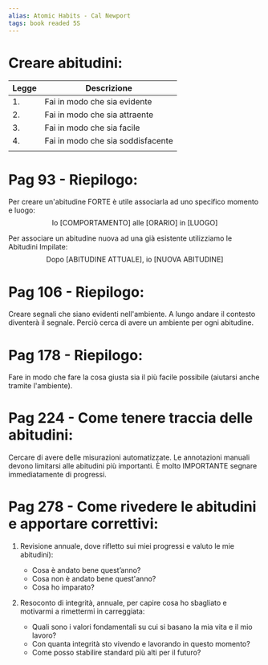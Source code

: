 ```yaml
---
alias: Atomic Habits - Cal Newport
tags: book readed 5S
---
```


# Creare abitudini:

| Legge | Descrizione                       |
| ----- | --------------------------------- |
| 1.    | Fai in modo che sia evidente      |
| 2.    | Fai in modo che sia attraente     |
| 3.    | Fai in modo che sia facile        |
| 4.    | Fai in modo che sia soddisfacente |
|       |                                   |

# Pag 93 - Riepilogo:
Per creare un'abitudine FORTE è utile associarla ad uno specifico momento e luogo:
$$ \textrm{Io [COMPORTAMENTO] alle [ORARIO] in [LUOGO]} $$

Per associare un abitudine nuova ad una già esistente utilizziamo le Abitudini Impilate:
$$ \textrm{Dopo [ABITUDINE ATTUALE], io [NUOVA ABITUDINE]} $$

# Pag 106 - Riepilogo:
Creare segnali che siano evidenti nell'ambiente. A lungo andare il contesto diventerà il segnale. Perciò cerca di avere un ambiente per ogni abitudine.

# Pag 178 - Riepilogo:
Fare in modo che fare la cosa giusta sia il più facile possibile (aiutarsi anche tramite l'ambiente).

# Pag 224 - Come tenere traccia delle abitudini:
Cercare di avere delle misurazioni automatizzate.
Le annotazioni manuali devono limitarsi alle abitudini più importanti.
È molto IMPORTANTE segnare immediatamente di progressi.

# Pag 278 - Come rivedere le abitudini e apportare correttivi:
1. Revisione annuale, dove rifletto sui miei progressi e valuto le mie abitudini):
	- Cosa è andato bene quest’anno?
	-  Cosa non è andato bene quest'anno?
	- Cosa ho imparato?

2. Resoconto di integrità, annuale, per capire cosa ho sbagliato e motivarmi a rimettermi in carreggiata:
	- Quali sono i valori fondamentali su cui si basano la mia vita e il mio lavoro?
	- Con quanta integrità sto vivendo e lavorando in questo momento?
	- Come posso stabilire standard più alti per il futuro?
